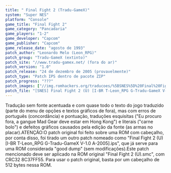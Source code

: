 ```yaml
---
title: " Final Fight 2 (Tradu-GameX)"
system: "Super NES"
platform: "Console"
game_title: "Final Fight 2"
game_category: "Pancadaria"
game_players: "1-2"
game_developer: "Capcom"
game_publisher: "Capcom"
game_release_date: "agosto de 1993"
patch_author: "Leonardo Melo (Leon_RPG)"
patch_group: "Tradu-GameX (extinto)"
patch_site: "//www.tradu-gamex.net/ (fora do ar)"
patch_version: "1.0"
patch_release: "24 de dezembro de 2005 (provavelmente)"
patch_type: "Patch IPS dentro de pacote ZIP"
patch_progress: "???"
patch_images: ["//img.romhackers.org/traducoes/%5BSNES%5D%20Final%20Fight%202%20-%20Tradu-GameX%20-%201.png","//img.romhackers.org/traducoes/%5BSNES%5D%20Final%20Fight%202%20-%20Tradu-GameX%20-%202.png","//img.romhackers.org/traducoes/%5BSNES%5D%20Final%20Fight%202%20-%20Tradu-GameX%20-%203.png"]
patch_file: "[SNES] Final Fight 2 (U) [I-BR T-Leon_RPG G-Tradu-GameX V-1.0 A-2005].zip"
---
```

Tradução sem fonte acentuada e com quase todo o texto do jogo traduzido (parte do menu de opções e textos gráficos de fora), mas com erros de português (concordância) e pontuação, traduções esquisitas ("Eu procuro fora, a gangue Mad Gear deve estar em Hong Kong") e literais ("carne bolo") e defeitos gráficos causados pela edição da fonte (as armas no placar).ATENÇÃO:O patch original foi feito sobre uma ROM com cabeçalho, por conta disso, foi tirado um outro patch nomeado como "Final Fight 2 (U) [I-BR T-Leon_RPG G-Tradu-GameX V-1.0 A-2005].ips", que já serve para uma ROM considerada "good dump" (sem modificações).Este patch mencionado deve ser aplicado na ROM original "Final Fight 2 (U).smc", com CRC32 8C37FF55. Para usar o patch original, basta por um cabeçalho de 512 bytes nessa ROM.